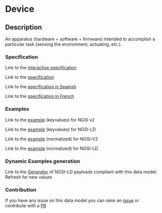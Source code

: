 # Device

## Description 

An apparatus (hardware + software + firmware) intended to accomplish a particular task (sensing the environment, actuating, etc.).
### Specification

Link to the [interactive specification](https://swagger.lab.fiware.org/?url=https://smart-data-models.github.io/dataModel.Device/Device/swagger.yaml)

Link to the [specification](https://smart-data-models.github.io/dataModel.Device/Device/doc/spec.md)

Link to the [specification in Spanish](https://smart-data-models.github.io/dataModel.Device/Device/doc/spec_ES.md)

Link to the [specification in French](https://smart-data-models.github.io/dataModel.Device/Device/doc/spec_FR.md)
### Examples

Link to the [example](https://smart-data-models.github.io/dataModel.Device/Device/examples/example.json) (keyvalues) for NGSI v2

Link to the [example](https://smart-data-models.github.io/dataModel.Device/Device/examples/example.jsonld) (keyvalues) for NGSI-LD

Link to the [example](https://smart-data-models.github.io/dataModel.Device/Device/examples/example-normalized.json) (normalized) for NGSI-V2

Link to the [example](https://smart-data-models.github.io/dataModel.Device/Device/examples/example-normalized.jsonld) (normalized) for NGSI-LD
### Dynamic Examples generation

Link to the [Generator](https://smartdatamodels.org/extra/ngsi-ld_generator_v0.91.php?schemaUrl=https://raw.githubusercontent.com/smart-data-models/dataModel.Device/master/Device/schema.json&email=info@smartdatamodels.org) of NGSI-LD payloads compliant with this data model. Refresh for new values
### Contribution

 If you have any issue on this data model you can raise an [issue](https://github.com/smart-data-models/dataModel.Device/issues)  or contribute with a [PR](https://github.com/smart-data-models/dataModel.Device/pulls)